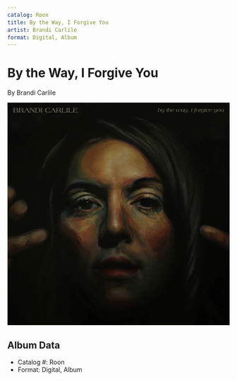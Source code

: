 ```yaml
---
catalog: Roon
title: By the Way, I Forgive You
artist: Brandi Carlile
format: Digital, Album
---
```


# By the Way, I Forgive You

By Brandi Carlile

![](../../assets/albumcovers/Brandi_Carlile-By_the_Way__I_Forgive_You.png)

## Album Data

- Catalog #: Roon
- Format: Digital, Album

